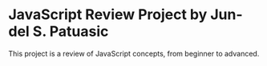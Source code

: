 # JavaScript Review Project by Jun-del S. Patuasic
This project is a review of JavaScript concepts, from beginner to advanced.